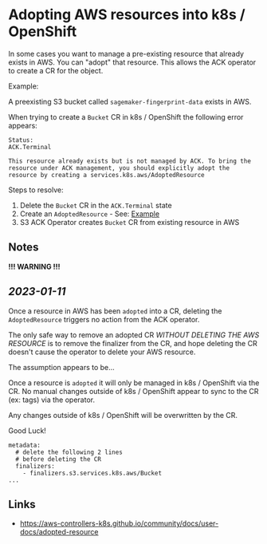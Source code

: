 # Adopting AWS resources into k8s / OpenShift

In some cases you want to manage a pre-existing resource that already exists in AWS. You can "adopt" that resource. This allows the ACK operator to create a CR for the object.

Example:

A preexisting S3 bucket called `sagemaker-fingerprint-data` exists in AWS.

When trying to create a `Bucket` CR in k8s / OpenShift the following error appears:

```
Status:
ACK.Terminal

This resource already exists but is not managed by ACK. To bring the resource under ACK management, you should explicitly adopt the resource by creating a services.k8s.aws/AdoptedResource
```

Steps to resolve:

1. Delete the `Bucket` CR in the `ACK.Terminal` state
1. Create an `AdoptedResource` - See: [Example](adopt-sagemaker-fingerprint-data-cr.yml)
1. S3 ACK Operator creates `Bucket` CR from existing resource in AWS

## Notes

**!!! WARNING !!!**

## *2023-01-11*

Once a resource in AWS has been `adopted` into a CR, deleting the
`AdoptedResource` triggers no action from the ACK operator.

The only safe way to remove an adopted CR *WITHOUT DELETING THE AWS
RESOURCE* is to remove the finalizer
from the CR, and hope deleting the CR doesn't cause the operator
to delete your AWS resource.

The assumption appears to be...

Once a resource is `adopted` it will only
be managed in k8s / OpenShift via the CR. No manual changes outside of
k8s / OpenShift appear to sync to the CR (ex: tags) via the operator.

Any changes outside of k8s / OpenShift will be overwritten by the CR.

Good Luck!

```
metadata:
  # delete the following 2 lines
  # before deleting the CR
  finalizers:
    - finalizers.s3.services.k8s.aws/Bucket
...
```

## Links

- <https://aws-controllers-k8s.github.io/community/docs/user-docs/adopted-resource>
